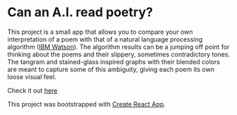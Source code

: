 # Can an A.I. read poetry?

This project is a small app that allows you to compare your own interpretation of a poem with that of a natural language processing algorithm ([IBM Watson](https://www.ibm.com/watson/services/tone-analyzer/)). The algorithm results can be a jumping off point for thinking about the poems and their slippery, sometimes contradictory tones. The tangram and stained-glass inspired graphs with their blended colors are meant to capture some of this ambiguity, giving each poem its own loose visual feel.

Check it out [here](https://jessihamel.github.io/ai_poetry/)

This project was bootstrapped with [Create React App](https://github.com/facebookincubator/create-react-app).
